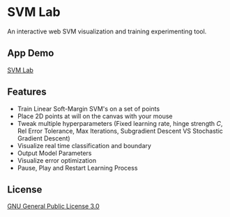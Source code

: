 # SVM Lab
An interactive web SVM visualization and training experimenting tool.

## App Demo
[SVM Lab](https://jjol.github.io/academic-work/AI/SVM/)

## Features
* Train Linear Soft-Margin SVM's on a set of points
* Place 2D points at will on the canvas with your mouse
* Tweak multiple hyperparameters (Fixed learning rate, hinge strength *C*, Rel Error Tolerance, Max Iterations, Subgradient Descent VS Stochastic Gradient Descent)
* Visualize real time classification and boundary
* Output Model Parameters
* Visualize error optimization
* Pause, Play and Restart Learning Process


## License
[GNU General Public License 3.0](LICENSE)